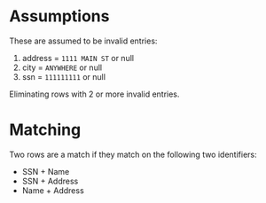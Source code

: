 # Assumptions

These are assumed to be invalid entries:
1. address = `1111 MAIN ST` or null
2. city = `ANYWHERE` or null
3. ssn = `111111111` or null

Eliminating rows with 2 or more invalid entries.

# Matching
Two rows are a match if they match on the following two identifiers:
- SSN + Name
- SSN + Address
- Name + Address


